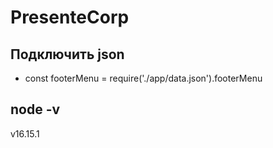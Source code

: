 # PresenteCorp

## Подключить json
- const footerMenu = require('./app/data.json').footerMenu

## node -v
  v16.15.1
